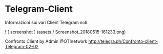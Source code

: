 # Telegram-Client
Informazioni sui vari Client Telegram noti

! [ screenshot ] (assets / Screenshot_20180515-161233.png)

Confronto Client by Admin @OTInetwork http://telegra.ph/Confronto-client-Telegram-02-02
